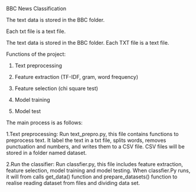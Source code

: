 BBC News Classification

The text data is stored in the BBC folder. 

Each txt file is a text file.

The text data is stored in the BBC folder. Each TXT file is a text file.

Functions of the project:

1. Text preprocessing

2. Feature extraction (TF-IDF, gram, word frequency)

3. Feature selection (chi square test)

4. Model training

5. Model test

The main process is as follows:

1.Text preprocessing: Run text_prepro.py, this file contains functions to preprocess text. It label the text in a txt file, splits words, removes punctuation and numbers, and writes them to a CSV file. CSV files will be stored in a folder named dataset.

2.Run the classifier: Run classfier.py, this file includes feature extraction, feature selection, model training and model testing. When classfier.Py runs, it will from calls get_data() function and prepare_datasets() function to realise reading dataset from files and dividing data set.